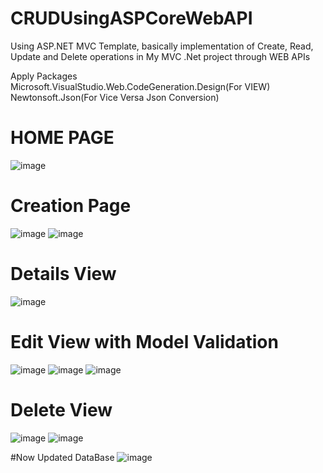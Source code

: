 # CRUDUsingASPCoreWebAPI

Using ASP.NET MVC Template, basically implementation of Create, Read, Update and Delete operations in My MVC .Net project through WEB APIs
<br/>

Apply Packages
<br/>
Microsoft.VisualStudio.Web.CodeGeneration.Design(For VIEW)
<br/>
Newtonsoft.Json(For Vice Versa Json Conversion)

# HOME PAGE
![image](https://github.com/user-attachments/assets/9585b361-0916-47c8-9353-a0050b40afc7)

# Creation Page
![image](https://github.com/user-attachments/assets/34ba66c8-c76b-4e71-859a-0f14da9aeb47)
![image](https://github.com/user-attachments/assets/7824fbf4-dc27-46cf-9a6d-acece76de87f)

# Details View
![image](https://github.com/user-attachments/assets/dd0704b6-72ee-43b7-bcf9-b26452fa8f13)

# Edit View with Model Validation
![image](https://github.com/user-attachments/assets/06dfc791-b6d2-4d57-bdcb-d1927becd784)
![image](https://github.com/user-attachments/assets/06d5372f-0d51-45f4-9efb-674becc5ffc8)
![image](https://github.com/user-attachments/assets/36868ca4-b93d-48d8-ba48-8cb3595bf828)

# Delete View
![image](https://github.com/user-attachments/assets/5640cfaa-2f56-4df3-b3ed-065ec64db6a4)
![image](https://github.com/user-attachments/assets/4d429e9c-fee8-404b-bde7-c679e40b35fd)

#Now Updated DataBase
![image](https://github.com/user-attachments/assets/fa9bd025-94b8-4107-8f8d-9c6dfbebd678)









